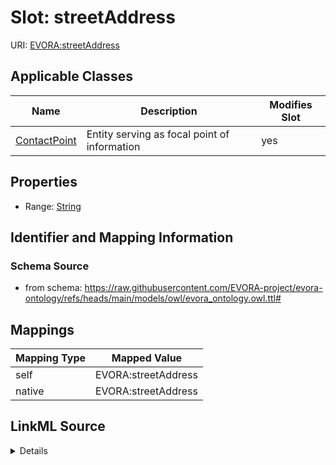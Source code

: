 

# Slot: streetAddress



URI: [EVORA:streetAddress](https://raw.githubusercontent.com/EVORA-project/evora-ontology/refs/heads/main/models/owl/evora_ontology.owl.ttl#streetAddress)



<!-- no inheritance hierarchy -->





## Applicable Classes

| Name | Description | Modifies Slot |
| --- | --- | --- |
| [ContactPoint](ContactPoint.md) | Entity serving as focal point of information |  yes  |







## Properties

* Range: [String](String.md)





## Identifier and Mapping Information







### Schema Source


* from schema: https://raw.githubusercontent.com/EVORA-project/evora-ontology/refs/heads/main/models/owl/evora_ontology.owl.ttl#




## Mappings

| Mapping Type | Mapped Value |
| ---  | ---  |
| self | EVORA:streetAddress |
| native | EVORA:streetAddress |




## LinkML Source

<details>
```yaml
name: streetAddress
from_schema: https://raw.githubusercontent.com/EVORA-project/evora-ontology/refs/heads/main/models/owl/evora_ontology.owl.ttl#
rank: 1000
alias: streetAddress
domain_of:
- ContactPoint
range: string

```
</details>